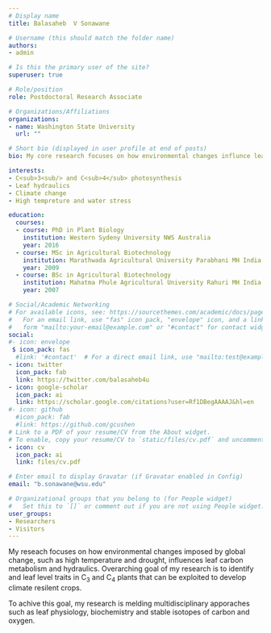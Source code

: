 ```yaml
---
# Display name
title: Balasaheb  V Sonawane

# Username (this should match the folder name)
authors:
- admin

# Is this the primary user of the site?
superuser: true

# Role/position
role: Postdoctoral Research Associate

# Organizations/Affiliations
organizations:
- name: Washington State University
  url: ""

# Short bio (displayed in user profile at end of posts)
bio: My core research focuses on how environmental changes influnce leaf carbon metabolism and hydraulics.

interests:
- C<sub>3<sub/> and C<sub>4</sub> photosynthesis
- Leaf hydraulics
- Climate change
- High tempreture and water stress

education:
  courses:
  - course: PhD in Plant Biology
    institution: Western Sydeny University NWS Australia
    year: 2016
  - course: MSc in Agricultural Biotechnology
    institution: Marathwada Agricultural University Parabhani MH India
    year: 2009
  - course: BSc in Agricultural Biotechnology
    institution: Mahatma Phule Agricultural University Rahuri MH India
    year: 2007

# Social/Academic Networking
# For available icons, see: https://sourcethemes.com/academic/docs/page-builder/#icons
#   For an email link, use "fas" icon pack, "envelope" icon, and a link in the
#   form "mailto:your-email@example.com" or "#contact" for contact widget.
social:
#- icon: envelope
 $ icon_pack: fas
  #link: '#contact'  # For a direct email link, use "mailto:test@example.org".
- icon: twitter
  icon_pack: fab
  link: https://twitter.com/balasaheb4u
- icon: google-scholar
  icon_pack: ai
  link: https://scholar.google.com/citations?user=Rf1DBegAAAAJ&hl=en
#- icon: github
  #icon_pack: fab
  #link: https://github.com/gcushen
# Link to a PDF of your resume/CV from the About widget.
# To enable, copy your resume/CV to `static/files/cv.pdf` and uncomment the lines below.
- icon: cv
  icon_pack: ai
  link: files/cv.pdf

# Enter email to display Gravatar (if Gravatar enabled in Config)
email: "b.sonawane@wsu.edu"

# Organizational groups that you belong to (for People widget)
#   Set this to `[]` or comment out if you are not using People widget.
user_groups:
- Researchers
- Visitors
---
```


My reseach focuses on how environmental changes imposed by global change, such as high temperature and drought, influences leaf carbon metabolism and hydraulics. Overarching goal of my research is to identify and leaf level traits in C<sub>3</sub> and C<sub>4</sub> plants that can be exploited to develop climate resilent crops.

To achive this goal, my research is melding multidisciplinary apporaches such as leaf physiology, biochemistry and stable isotopes of carbon and oxygen.
